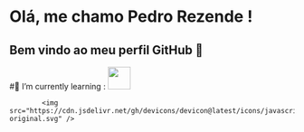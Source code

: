# Olá, me chamo Pedro Rezende ! 
## Bem vindo ao meu perfil GitHub 👋
#🌱 I’m currently learning : <img src="https://cdn.jsdelivr.net/gh/devicons/devicon@latest/icons/html5/html5-original.svg" width="40" height="40" />
          

            <img src="https://cdn.jsdelivr.net/gh/devicons/devicon@latest/icons/javascript/javascript-original.svg" />
          

<!--
**Prttrem0rginal/Prttrem0rginal** is a ✨ _special_ ✨ repository because its `README.md` (this file) appears on your GitHub profile.

Here are some ideas to get you started:

- 🔭 I’m currently working on ...
- 🌱 I’m currently learning ...
- 👯 I’m looking to collaborate on ...
- 🤔 I’m looking for help with ...
- 💬 Ask me about ...
- 📫 How to reach me: ...
- 😄 Pronouns: ...
- ⚡ Fun fact: ...
-->
